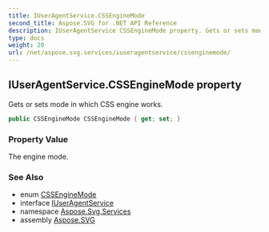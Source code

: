```yaml
---
title: IUserAgentService.CSSEngineMode
second_title: Aspose.SVG for .NET API Reference
description: IUserAgentService CSSEngineMode property. Gets or sets mode in which CSS engine works
type: docs
weight: 20
url: /net/aspose.svg.services/iuseragentservice/cssenginemode/
---
```

## IUserAgentService.CSSEngineMode property

Gets or sets mode in which CSS engine works.

```csharp
public CSSEngineMode CSSEngineMode { get; set; }
```

### Property Value

The engine mode.

### See Also

* enum [CSSEngineMode](../../../aspose.svg.dom.css/cssenginemode/)
* interface [IUserAgentService](../)
* namespace [Aspose.Svg.Services](../../../aspose.svg.services/)
* assembly [Aspose.SVG](../../../)
